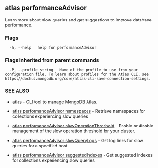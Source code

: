 ## atlas performanceAdvisor

Learn more about slow queries and get suggestions to improve database performance.






### Flags

```
  -h, --help   help for performanceAdvisor

```


### Flags inherited from parent commands

```
  -P, --profile string   Name of the profile to use from your configuration file. To learn about profiles for the Atlas CLI, see https://dochub.mongodb.org/core/atlas-cli-save-connection-settings.

```

### SEE ALSO


* [atlas](atlas.md)	- CLI tool to manage MongoDB Atlas.

* [atlas performanceAdvisor namespaces](atlas_performanceAdvisor_namespaces.md)	- Retrieve namespaces for collections experiencing slow queries

* [atlas performanceAdvisor slowOperationThreshold](atlas_performanceAdvisor_slowOperationThreshold.md)	- Enable or disable management of the slow operation threshold for your cluster.

* [atlas performanceAdvisor slowQueryLogs](atlas_performanceAdvisor_slowQueryLogs.md)	- Get log lines for slow queries for a specified host

* [atlas performanceAdvisor suggestedIndexes](atlas_performanceAdvisor_suggestedIndexes.md)	- Get suggested indexes for collections experiencing slow queries



